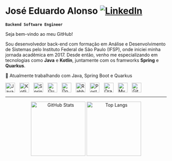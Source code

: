 # José Eduardo Alonso [![LinkedIn](https://img.shields.io/badge/LinkedIn-Profile-blue?logo=linkedin&logoColor=white)](https://www.linkedin.com/in/alonso-je/)  

**`Backend Software Engineer`**

Seja bem-vindo ao meu GitHub!

Sou desenvolvedor back-end com formação em Análise e Desenvolvimento de Sistemas pelo Instituto Federal de São Paulo (IFSP), onde iniciei minha jornada acadêmica em 2017. Desde então, venho me especializando em tecnologias como **Java** e **Kotlin**, juntamente com os framworks **Spring** e **Quarkus**.

🎯 Atualmente trabalhando com Java, Spring Boot e Quarkus   

<p align="left">
  <img 
    src="https://cdn.jsdelivr.net/gh/devicons/devicon/icons/java/java-original.svg" 
    alt="Java" 
    title="Java"
    width="30px" 
    style="padding-right: 10px; vertical-align: middle;" 
  />
  <img 
    src="https://cdn.jsdelivr.net/gh/devicons/devicon/icons/kotlin/kotlin-original.svg" 
    alt="Kotlin" 
    title="Kotlin"
    width="30px" 
    style="padding-right: 10px; vertical-align: middle;" 
  />
  <img 
    src="https://cdn.jsdelivr.net/gh/devicons/devicon/icons/spring/spring-original.svg" 
    alt="Spring Boot" 
    title="Spring Boot"
    width="30px" 
    style="padding-right: 10px; vertical-align: middle;" 
  />
  <img 
    src="https://cdn.jsdelivr.net/gh/devicons/devicon/icons/quarkus/quarkus-original.svg" 
    alt="Quarkus" 
    title="Quarkus"
    width="30px" 
    style="padding-right: 10px; vertical-align: middle;" 
  />
  <img 
    src="https://cdn.jsdelivr.net/gh/devicons/devicon/icons/docker/docker-original.svg" 
    alt="Docker" 
    title="Docker"
    width="30px" 
    style="padding-right: 10px; vertical-align: middle;" 
  />
  <img 
    src="https://cdn.jsdelivr.net/gh/devicons/devicon/icons/rabbitmq/rabbitmq-original.svg" 
    alt="RabbitMQ" 
    title="RabbitMQ"
    width="30px" 
    style="padding-right: 10px; vertical-align: middle;" 
  />
  <img 
    src="https://cdn.jsdelivr.net/gh/devicons/devicon/icons/postgresql/postgresql-original.svg" 
    alt="PostgreSQL" 
    title="PostgreSQL"
    width="30px" 
    style="padding-right: 10px; vertical-align: middle;" 
  />
  <img 
    src="https://cdn.jsdelivr.net/gh/devicons/devicon/icons/oracle/oracle-original.svg" 
    alt="Oracle" 
    title="Oracle"
    width="30px" 
    style="padding-right: 10px; vertical-align: middle;" 
  />
  <img 
    src="https://cdn.jsdelivr.net/gh/devicons/devicon/icons/mysql/mysql-original.svg" 
    alt="MySQL" 
    title="MySQL"
    width="30px" 
    style="padding-right: 10px; vertical-align: middle;" 
  />
  <img 
    src="https://cdn.jsdelivr.net/gh/devicons/devicon/icons/git/git-original.svg" 
    alt="Git" 
    title="Git"
    width="30px" 
    style="padding-right: 10px; vertical-align: middle;" 
  />
</p>

---

<p align="center">
  <img 
    alt="GitHub Stats" 
    height="170px" 
    src="https://github-readme-stats.vercel.app/api?username=AlonsoJE&show_icons=true&theme=tokyonight&include_all_commits=true&locale=pt-br" 
  />
  <img 
    alt="Top Langs" 
    height="170px" 
    src="https://github-readme-stats.vercel.app/api/top-langs/?username=AlonsoJE&theme=tokyonight&layout=compact&custom_title=Tecnologias&langs_count=9" 
  />
</p>
